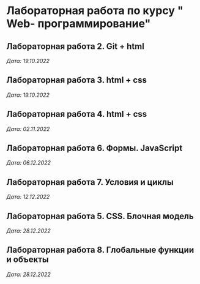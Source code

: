 # Лабораторная работа по курсу " Web- программирование"

## Лабораторная работа 2. Git + html

*Дата: 19.10.2022*

## Лабораторная работа 3. html + css

*Дата: 19.10.2022* 

## Лабораторная работа 4. html + css

*Дата: 02.11.2022*

## Лабораторная работа 6. Формы. JavaScript

*Дата: 06.12.2022*

## Лабораторная работа 7. Условия и циклы

*Дата: 12.12.2022*

## Лабораторная работа 5. CSS. Блочная модель

*Дата: 28.12.2022*

## Лабораторная работа 8.  Глобальные функции и объекты

*Дата: 28.12.2022*
